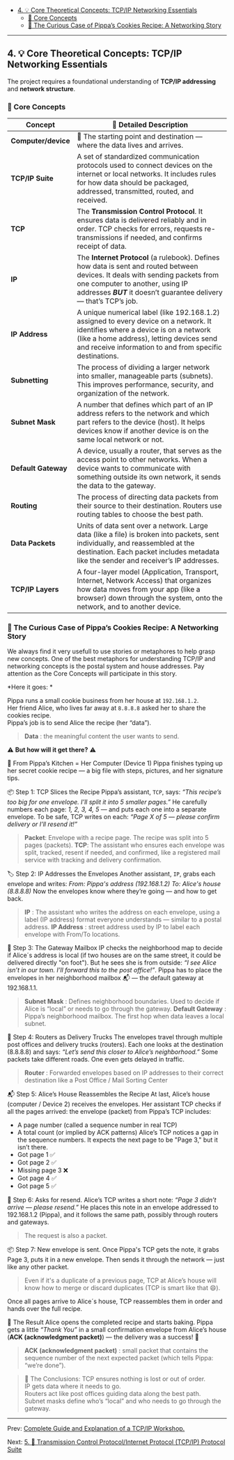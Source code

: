 - [4. 💡 Core Theoretical Concepts: TCP/IP Networking Essentials](#4--core-theoretical-concepts-tcpip-networking-essentials)
  - [🔑 Core Concepts](#-core-concepts)
  - [📖 The Curious Case of Pippa’s Cookies Recipe: A Networking Story](#-the-curious-case-of-pippas-cookies-recipe-a-networking-story)
---

## 4. 💡 Core Theoretical Concepts: TCP/IP Networking Essentials 

The project requires a foundational understanding of **TCP/IP addressing** and **network structure**.  

### 🔑 Core Concepts

| Concept             | 🧠 Detailed Description |
|---------------------|------------------------|
| **Computer/device** | 🏡 The starting point and destination — where the data lives and arrives.  |
| **TCP/IP Suite**    | A set of standardized communication protocols used to connect devices on the internet or local networks. It includes rules for how data should be packaged, addressed, transmitted, routed, and received. |
| **TCP**             | The **Transmission Control Protocol**. It ensures data is delivered reliably and in order. TCP checks for errors, requests re-transmissions if needed, and confirms receipt of data. |
| **IP**              | The **Internet Protocol** (a rulebook). Defines how data is sent and routed between devices. It deals with sending packets from one computer to another, using IP addresses ***BUT*** it doesn’t guarantee delivery — that’s TCP’s job. |
| **IP Address**      | A unique numerical label  (like 192.168.1.2) assigned to every device on a network. It identifies where a device is on a network (like a home address), letting devices send and receive information to and from specific destinations. |  
| **Subnetting**      | The process of dividing a larger network into smaller, manageable parts (subnets). This improves performance, security, and organization of the network. |
| **Subnet Mask**     | A number that defines which part of an IP address refers to the network and which part refers to the device (host). It helps devices know if another device is on the same local network or not. |  
| **Default Gateway** | A device, usually a router, that serves as the access point to other networks. When a device wants to communicate with something outside its own network, it sends the data to the gateway. |
| **Routing**         | The process of directing data packets from their source to their destination. Routers use routing tables to choose the best path. |
| **Data Packets**    | Units of data sent over a network. Large data (like a file) is broken into packets, sent individually, and reassembled at the destination. Each packet includes metadata like the sender and receiver’s IP addresses. |
| **TCP/IP Layers**   | A four-layer model (Application, Transport, Internet, Network Access) that organizes how data moves from your app (like a browser) down through the system, onto the network, and to another device. |

### 📖 The Curious Case of Pippa’s Cookies Recipe: A Networking Story  

We always find it very usefull to use stories or metaphores to help grasp new concepts. One of the best metaphors for understanding TCP/IP and networking concepts is the postal system and house addresses. Pay attention as the Core Concepts will participate in this story.   

*Here it goes: *

Pippa runs a small cookie business from her house at `192.168.1.2`.  
Her friend Alice, who lives far away at `8.8.8.8` asked her to share the cookies recipe.  
Pippa’s job is to send Alice the recipe (her “data”). 

>  **Data** : the meaningful content the user wants to send.  

⚠️ **But how will it get there?** ⚠️

🏡 From Pippa’s Kitchen = Her Computer (Device 1)
Pippa finishes typing up her secret cookie recipe — a big file with steps, pictures, and her signature tips.

📦 Step 1: TCP Slices the Recipe
Pippa’s assistant, `TCP`, says: *“This recipe’s too big for one envelope. I’ll split it into 5 smaller pages.”*
He carefully numbers each page:
*1, 2, 3, 4, 5* — and puts each one into a separate envelope.
To be safe, TCP writes on each:
*“Page X of 5 — please confirm delivery or I’ll resend it!”*

> **Packet**: Envelope with a recipe page. The recipe was split into 5 pages (packets).
> **TCP**: The assistant who ensures each envelope was split, tracked, resent if needed, and confirmed, like a registered mail service with tracking and delivery confirmation.  

🏷️ Step 2: IP Addresses the Envelopes
Another assistant, `IP`, grabs each envelope and writes:
*From: Pippa's address (192.168.1.2)*
*To: Alice's house (8.8.8.8)*
Now the envelopes know where they’re going — and how to get back.

> **IP** : The assistant who writes the address on each envelope, using a label (IP address) format everyone understands — similar to a postal address.
> **IP Address** : street address used by IP to label each envelope with From/To locations. 

📮 Step 3: The Gateway Mailbox
IP checks the neighborhood map to decide if Alice´s address is local (if two houses are on the same street, it could be delivered directly "on foot"). But he sees she is from outside:
*“I see Alice isn’t in our town. I’ll forward this to the post office!”*. Pippa has to place the envelopes in her neighborhood mailbox 📬 — the default gateway at 192.168.1.1.

> **Subnet Mask** : Defines neighborhood boundaries. Used to decide if Alice is “local” or needs to go through the gateway.
> **Default Gateway** : Pippa’s neighborhood mailbox. The first hop when data leaves a local subnet.

🚚 Step 4: Routers as Delivery Trucks
The envelopes travel through multiple post offices and delivery trucks (routers). Each one looks at the destination (8.8.8.8) and says:
*“Let’s send this closer to Alice’s neighborhood.”*
Some packets take different roads. One even gets delayed in traffic.

> **Router** : Forwarded envelopes based on IP addresses to their correct destination like a Post Office / Mail Sorting Center  

📬 Step 5: Alice’s House Reassembles the Recipe
At last, Alice’s house (computer / Device 2) receives the envelopes.
Her assistant TCP checks if all the pages arrived: the envelope (packet) from Pippa’s TCP includes:
- A page number (called a sequence number in real TCP)
- A total count (or implied by ACK patterns)
Alice’s TCP notices a gap in the sequence numbers. It expects the next page to be "Page 3," but it isn’t there.
- Got page 1 ✅
- Got page 2 ✅
- Missing page 3 ❌
- Got page 4 ✅
- Got page 5 ✅

📮 Step 6: Asks for resend. 
Alice’s TCP writes a short note:
*“Page 3 didn’t arrive — please resend.”*
He places this note in an envelope addressed to 192.168.1.2 (Pippa), and it follows the same path, possibly through routers and gateways.  
>  The request is also a packet.  

📦 Step 7: New envelope is sent.
Once Pippa's TCP gets the note, it grabs Page 3, puts it in a new envelope. Then sends it through the network — just like any other packet.  

> Even if it's a duplicate of a previous page, TCP at Alice’s house will know how to merge or discard duplicates (TCP is smart like that 😄).

Once all pages arrive to Alice´s house, TCP reassembles them in order and hands over the full recipe.

🎉 The Result
Alice opens the completed recipe and starts baking. Pippa gets a little *“Thank You”* in a small confirmation envelope from Alice’s house (**ACK (acknowledgment packet)**) — the delivery was a success! 💯

> **ACK (acknowledgment packet)** : small packet that contains the sequence number of the next expected packet (which tells Pippa: “we’re done”).

> 🎯 The Conclusions:
> TCP ensures nothing is lost or out of order.  
> IP gets data where it needs to go.  
> Routers act like post offices guiding data along the best path.  
> Subnet masks define who’s “local” and who needs to go through the gateway.  

---
Prev:
[Complete Guide and Explanation of a TCP/IP Workshop.](intro.md#complete-guide-and-explanation-of-a-tcpip-workshop)  

Next:
[5. 📘 Transmission Control Protocol/Internet Protocol (TCP/IP) Protocol Suite](TCP_model.md#5--transmission-control-protocolinternet-protocol-tcpip-protocol-suite)
